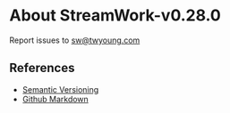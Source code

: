 # About StreamWork-v0.28.0 <a name="about"/>

Report issues to sw@twyoung.com 

## References

  * [Semantic Versioning](https://semver.org/)  
  * [Github Markdown](https://guides.github.com/features/mastering-markdown/)
